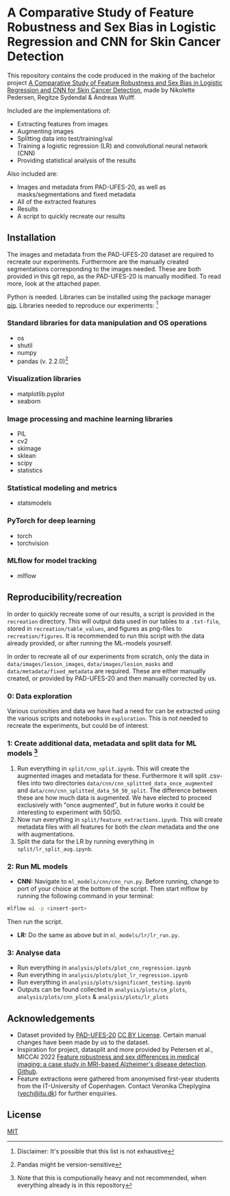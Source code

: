# A Comparative Study of Feature Robustness and Sex Bias in Logistic Regression and CNN for Skin Cancer Detection

This repository contains the code produced in the making of the bachelor project [A Comparative Study of Feature Robustness and Sex Bias in Logistic Regression and CNN for Skin Cancer Detection](BSc_nizp_resy_lawu_2024.pdf), made by Nikolette Pedersen, Regitze Sydendal & Andreas Wulff.

Included are the implementations of:
- Extracting features from images
- Augmenting images
- Splitting data into test/training/val
- Training a logistic regression (LR) and convolutional neural network (CNN)
- Providing statistical analysis of the results

Also included are:
- Images and metadata from PAD-UFES-20, as well as masks/segmentations and fixed metadata
- All of the extracted features 
- Results
- A script to quickly recreate our results

## Installation

The images and metadata from the PAD-UFES-20 dataset are required to recreate our experiments. Furthermore are the manually created segmentations corresponding to the images needed. These are both provided in this git repo, as the PAD-UFES-20 is manually modified. To read more, look at the attached paper. 

Python is needed.
Libraries can be installed using the package manager [pip](https://pip.pypa.io/en/stable/). 
Libraries needed to reproduce our experiments: [^1]
[^1]: Disclaimer: It's possible that this list is not exhaustive
### Standard libraries for data manipulation and OS operations
- os
- shutil
- numpy
- pandas (v. 2.2.0)[^2]
[^2]: Pandas might be version-sensitive
### Visualization libraries
- matplotlib.pyplot
- seaborn

### Image processing and machine learning libraries
- PIL
- cv2
- skimage
- sklean
- scipy
- statistics

### Statistical modeling and metrics
- statsmodels

### PyTorch for deep learning
- torch
- torchvision

### MLflow for model tracking
- mlflow

## Reproducibility/recreation

In order to quickly recreate some of our results, a script is provided in the `recreation` directory. This will output data used in our tables to a `.txt-file`, stored in `recreation/table_values`, and figures as png-files to `recreation/figures`. It is recommended to run this script with the data already provided, or after running the ML-models yourself.

In order to recreate all of our experiments from scratch, only the data in `data/images/lesion_images`, `data/images/lesion_masks` and `data/metadata/fixed_metadata` are required. These are either manually created, or provided by PAD-UFES-20 and then manually corrected by us.

### 0: Data exploration

Various curiosities and data we have had a need for can be extracted using the various scripts and notebooks in `exploration`. This is not needed to recreate the experiments, but could be of interest.

### 1: Create additional data, metadata and split data for ML models [^3]
[^3]: Note that this is computionally heavy and not recommended, when everything already is in this repository
1. Run everything in `split/cnn_split.ipynb`. This will create the augmented images and metadata for these. Furthermore it will split .csv-files into two directories `data/cnn/cnn_splitted_data_once_augmented` and `data/cnn/cnn_splitted_data_50_50_split`. The difference between these are how much data is augmented. We have elected to proceed exclusively with "once augmented", but in future works it could be interesting to experiment with 50/50. 
2. Now run everything in `split/feature_extractions.ipynb`. This will create metadata files with all features for both the *clean* metadata and the one with augmentations.
3. Split the data for the LR by running everything in `split/lr_split_aug.ipynb`.
### 2: Run ML models
- **CNN:** Navigate to `ml_models/cnn/cnn_run.py`. Before running, change to port of your choice at the bottom of the script. Then start mlflow by running the following command in your terminal:
```bash
mlflow ui -p <insert-port>
```
Then run the script.
- **LR:** Do the same as above but in `ml_models/lr/lr_run.py`.

### 3: Analyse data
- Run everything in `analysis/plots/plot_cnn_regression.ipynb`
- Run everything in `analysis/plots/plot_lr_regression.ipynb`
- Run everything in `analysis/plots/significant_testing.ipynb`
- Outputs can be found collected in `analysis/plots/cm_plots`, `analysis/plots/cnn_plots` & `analysis/plots/lr_plots`


## Acknowledgements

- Dataset provided by [PAD-UFES-20](https://data.mendeley.com/datasets/zr7vgbcyr2/1) [CC BY License](https://creativecommons.org/licenses/by/4.0/). Certain manual changes have been made by us to the dataset.
- Inspiration for project, datasplit and more provided by Petersen et al., MICCAI 2022 [Feature robustness and sex differences in medical imaging: a case study in MRI-based Alzheimer's disease detection](https://link.springer.com/chapter/10.1007/978-3-031-16431-6_9). [Github](https://github.com/e-pet/adni-bias).
- Feature extractions were gathered from anonymised first-year students from the IT-University of Copenhagen. Contact Veronika Cheplygina (vech@itu.dk) for further enquiries.
## License

[MIT](https://choosealicense.com/licenses/mit/)
